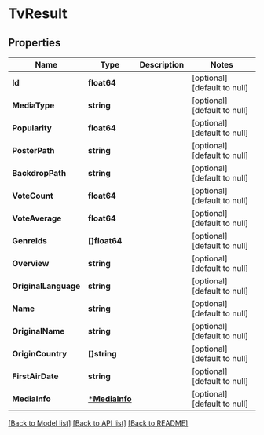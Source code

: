 # TvResult

## Properties
Name | Type | Description | Notes
------------ | ------------- | ------------- | -------------
**Id** | **float64** |  | [optional] [default to null]
**MediaType** | **string** |  | [optional] [default to null]
**Popularity** | **float64** |  | [optional] [default to null]
**PosterPath** | **string** |  | [optional] [default to null]
**BackdropPath** | **string** |  | [optional] [default to null]
**VoteCount** | **float64** |  | [optional] [default to null]
**VoteAverage** | **float64** |  | [optional] [default to null]
**GenreIds** | **[]float64** |  | [optional] [default to null]
**Overview** | **string** |  | [optional] [default to null]
**OriginalLanguage** | **string** |  | [optional] [default to null]
**Name** | **string** |  | [optional] [default to null]
**OriginalName** | **string** |  | [optional] [default to null]
**OriginCountry** | **[]string** |  | [optional] [default to null]
**FirstAirDate** | **string** |  | [optional] [default to null]
**MediaInfo** | [***MediaInfo**](MediaInfo.md) |  | [optional] [default to null]

[[Back to Model list]](../README.md#documentation-for-models) [[Back to API list]](../README.md#documentation-for-api-endpoints) [[Back to README]](../README.md)

